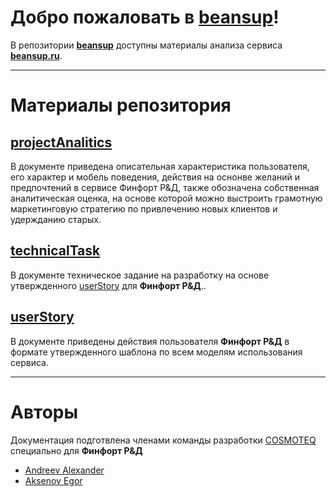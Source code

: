 # Добро пожаловать в **[beansup](https://github.com/AndreevAA/beansup)**!

В репозитории **[beansup](https://github.com/AndreevAA/beansup)** доступны материалы анализа сервиса **[beansup.ru](https://beansup.ru)**.

---

# Материалы репозитория

## [projectAnalitics](https://github.com/AndreevAA/beansup/tree/main/projectAnalitics)

В документе приведена описательная характеристика пользователя, его характер и мобель поведения, действия на оснонве желаний и предпочтений в сервисе Финфорт Р&Д, также обозначена собственная аналитическая оценка, на основе которой можно выстроить грамотную маркетинговую стратегию по привлечению новых клиентов и удержданию старых.

## [technicalTask](https://github.com/AndreevAA/beansup/tree/main/technicalTask)

В документе техническое задание на разработку на основе утвержденного [userStory](https://github.com/AndreevAA/beansup/blob/main/userStory/README.md) для **Финфорт Р&Д**..

## [userStory](https://github.com/AndreevAA/beansup/tree/main/userStory)

В документе приведены действия пользователя **Финфорт Р&Д** в формате утвержденного шаблона по всем моделям использования сервиса.

---

# Авторы
Документация подготвлена членами команды разработки [COSMOTEQ](https://cosmoteq.com/) специально для **Финфорт Р&Д**
 - [Andreev Alexander](https://github.com/AndreevAA)
 - [Aksenov Egor](https://github.com/01Flame10)
